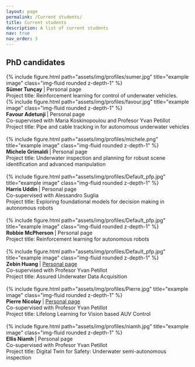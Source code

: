 ```yaml
---
layout: page
permalink: /Current students/
title: Current students
description: A list of current students
nav: true
nav_order: 3
---
```


## PhD candidates

 <div class="row align-items-center">
    <div class="col-2">
      {% include figure.html path="assets/img/profiles/sumer.jpg" title="example image" class="img-fluid rounded z-depth-1" %}
    </div>
    <div class="col-10">
     <b> Sümer Tunçay </b>| Personal page <br>
     Project title: Reinforcement learning for control of underwater vehicles. <br>
    </div>
  </div>

 <div class="row align-items-center">
    <div class="col-2">
      {% include figure.html path="assets/img/profiles/favour.jpg" title="example image" class="img-fluid rounded z-depth-1" %}
    </div>
    <div class="col-10">
     <b> Favour Adetunji </b>| Personal page  <br>
     Co-supervised with Maria Koskinopoulou and Profesor Yvan Petillot <br>
     Project title: Pipe and cable tracking in for autonomous underwater vehicles <br>
    </div>
  </div>

<br>

  <div class="row align-items-center">
    <div class="col-2">
      {% include figure.html path="assets/img/profiles/michele.png" title="example image" class="img-fluid rounded z-depth-1" %}
    </div>
    <div class="col-10">
     <b> Michele Grimaldi </b>| Personal page  <br>
     Project title: Underwater inspection and planning for robust scene identification and advanced manipulation <br>
    </div>
  </div>

<br>

  <div class="row align-items-center">
    <div class="col-2">
      {% include figure.html path="assets/img/profiles/Default_pfp.jpg" title="example image" class="img-fluid rounded z-depth-1" %}
    </div>
    <div class="col-10">
     <b> Harris Uddin  </b>| Personal page</a> <br>
     Co-supervised with Alessandro Suglia <br>
     Project title: Exploring foundational models for decision making in autonomous robots <br>
    </div>
  </div>

  <br>

<div class="row align-items-center">
  <div class="col-2">
    {% include figure.html path="assets/img/profiles/Default_pfp.jpg" title="example image" class="img-fluid rounded z-depth-1" %}
  </div>
  <div class="col-10">
    <b> Robbie McPherson </b>| Personal page</a> <br>
    Project title: Reinforcement learning for autonomous robots <br>
  </div>
</div>

<br>

  <div class="row align-items-center">
    <div class="col-2">
      {% include figure.html path="assets/img/profiles/Default_pfp.jpg" title="example image" class="img-fluid rounded z-depth-1" %}
    </div>
    <div class="col-10">
     <b> Zebin Huang </b>| <a href="https://zebinhuang.com/">Personal page</a> <br>
     Co-supervised with Profesor Yvan Petillot <br>
     Project title: Assured Underwater Data Acquisition <br>
    </div>
  </div>

<br>

  <div class="row align-items-center">
    <div class="col-2">
      {% include figure.html path="assets/img/profiles/Pierre.jpg" title="example image" class="img-fluid rounded z-depth-1" %}
    </div>
    <div class="col-10">
     <b> Pierre Nicolay </b>| <a href="https://www.edinburgh-robotics.org/students/pierre-nicolay">Personal page</a>  <br>
     Co-supervised with Profesor Yvan Petillot <br>
     Project title: Lifelong Learning for Vision based AUV Control <br>
    </div>
  </div>

<br>

  <div class="row align-items-center">
    <div class="col-2">
      {% include figure.html path="assets/img/profiles/niamh.jpg" title="example image" class="img-fluid rounded z-depth-1" %}
    </div>
    <div class="col-10">
     <b> Ellis Niamh </b>| Personal page  <br>
     Co-supervised with Profesor Yvan Petillot <br>
     Project title: Digital Twin for Safety: Underwater semi-autonomous inspection <br>
    </div>
  </div>

<br>



<br>

